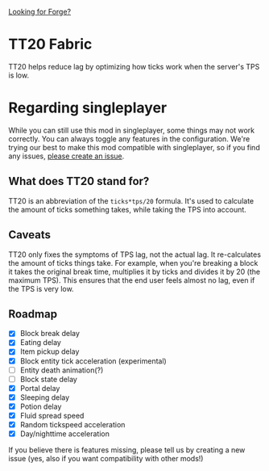 [Looking for Forge?](https://github.com/snackbag/TT20-Forge)

# TT20 Fabric
TT20 helps reduce lag by optimizing how ticks work when the server's TPS is low.

# Regarding singleplayer
While you can still use this mod in singleplayer, some things may not work correctly. You can always toggle any features in the configuration. We're trying our best to make this mod compatible with singleplayer, so if you find any issues, [please create an issue](https://github.com/snackbag/TT20/issues).

## What does TT20 stand for?
TT20 is an abbreviation of the `ticks*tps/20` formula. It's used to calculate the amount of ticks something takes, while taking the TPS into account.

## Caveats
TT20 only fixes the symptoms of TPS lag, not the actual lag. It re-calculates the amount of ticks things take. For example, when you're breaking a block it takes the original break time, multiplies it by ticks and divides it by 20 (the maximum TPS). This ensures that the end user feels almost no lag, even if the TPS is very low.

## Roadmap
- [X] Block break delay
- [X] Eating delay
- [X] Item pickup delay
- [X] Block entity tick acceleration (experimental)
- [ ] Entity death animation(?)
- [ ] Block state delay
- [X] Portal delay
- [X] Sleeping delay
- [X] Potion delay
- [X] Fluid spread speed
- [X] Random tickspeed acceleration
- [X] Day/nighttime acceleration

If you believe there is features missing, please tell us by creating a new issue (yes, also if you want compatibility with other mods!)
